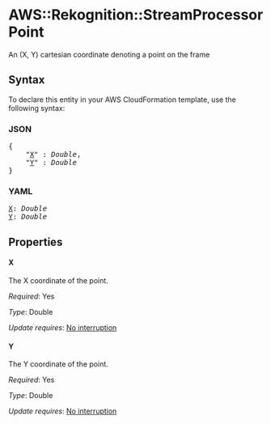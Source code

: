 # AWS::Rekognition::StreamProcessor Point

An (X, Y) cartesian coordinate denoting a point on the frame

## Syntax

To declare this entity in your AWS CloudFormation template, use the following syntax:

### JSON

<pre>
{
    "<a href="#x" title="X">X</a>" : <i>Double</i>,
    "<a href="#y" title="Y">Y</a>" : <i>Double</i>
}
</pre>

### YAML

<pre>
<a href="#x" title="X">X</a>: <i>Double</i>
<a href="#y" title="Y">Y</a>: <i>Double</i>
</pre>

## Properties

#### X

The X coordinate of the point.

_Required_: Yes

_Type_: Double

_Update requires_: [No interruption](https://docs.aws.amazon.com/AWSCloudFormation/latest/UserGuide/using-cfn-updating-stacks-update-behaviors.html#update-no-interrupt)

#### Y

The Y coordinate of the point.

_Required_: Yes

_Type_: Double

_Update requires_: [No interruption](https://docs.aws.amazon.com/AWSCloudFormation/latest/UserGuide/using-cfn-updating-stacks-update-behaviors.html#update-no-interrupt)
